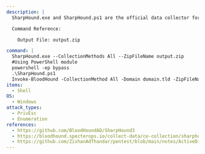```yaml
---
description: |
  SharpHound.exe and SharpHound.ps1 are the official data collector for BloodHound, written in C# or Powershell and uses Windows API functions and LDAP namespace functions to collect data from domain controllers and domain-joined Windows systems. This data can then be fed into BloodHound to enumerate potential paths of privilege escalation. The following command peforms all collection methods and stores the output in a zip file that can be directly placed in the BloodHound GUI.

  Command Reference:

  	Output File: output.zip

command: |
  SharpHound.exe --CollectionMethods All --ZipFileName output.zip
  #Using PowerShell module
  powershell -ep bypass 
  .\SharpHound.ps1
  Invoke-BloodHound -CollectionMethod All -Domain domain.tld -ZipFileName output.zip
items:
  - Shell
OS:
  - Windows
attack_types:
  - PrivEsc
  - Enumeration
references:
  - https://github.com/BloodHoundAD/SharpHound3
  - https://bloodhound.specterops.io/collect-data/ce-collection/sharphound
  - https://github.com/ZishanAdThandar/pentest/blob/main/notes/ActiveDirectory.md#bloodhound
---
```

